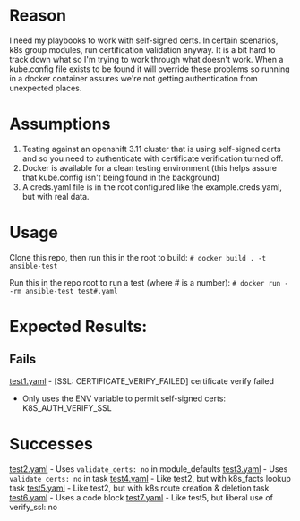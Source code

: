 # Reason
I need my playbooks to work with self-signed certs. In certain scenarios, k8s group modules, run certification validation anyway. It is a bit hard to track down what so I'm trying to work through what doesn't work. When a kube.config file exists to be found it will override these problems so running in a docker container assures we're not getting authentication from unexpected places.

# Assumptions
1. Testing against an openshift 3.11 cluster that is using self-signed certs and so you need to authenticate with certificate verification turned off. 
2. Docker is available for a clean testing environment (this helps assure that kube.config isn't being found in the background)
3. A creds.yaml file is in the root configured like the example.creds.yaml, but with real data.


# Usage
Clone this repo, then run this in the root to build:
`# docker build . -t ansible-test `

Run this in the repo root to run a test (where # is a number):
`# docker run --rm ansible-test test#.yaml`

# Expected Results:

## Fails
[test1.yaml](test1.yaml) - [SSL: CERTIFICATE_VERIFY_FAILED] certificate verify failed
 - Only uses the ENV variable to permit self-signed certs: K8S_AUTH_VERIFY_SSL

# Successes
[test2.yaml](test2.yaml) - Uses `validate_certs: no` in module_defaults
[test3.yaml](test3.yaml) - Uses `validate_certs: no` in task
[test4.yaml](test4.yaml) - Like test2, but with k8s_facts lookup task
[test5.yaml](test5.yaml) - Like test2, but with k8s route creation & deletion task
[test6.yaml](test6.yaml) - Uses a code block
[test7.yaml](test7.yaml) - Like test5, but liberal use of verify_ssl: no

